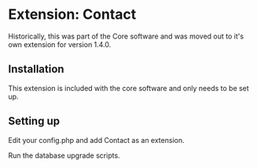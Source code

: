 # Extension: Contact

Historically, this was part of the Core software and was moved out to it's own extension for version 1.4.0.

## Installation

This extension is included with the core software and only needs to be set up.

## Setting up

Edit your config.php and add Contact as an extension.

Run the database upgrade scripts.
